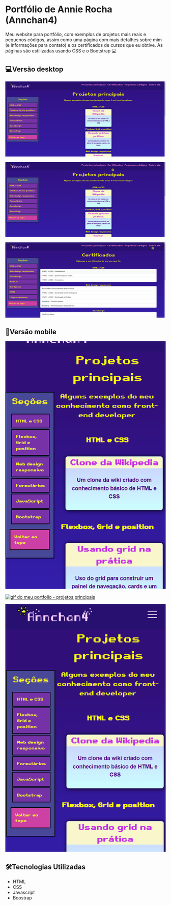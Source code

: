 # Portfólio de Annie Rocha (Annchan4) 
Meu website para portfólio, com exemplos de projetos mais reais e pequenos códigos, assim como uma página com mais detalhes sobre mim (e informações para contato)  e os certificados de cursos que eu obtive. As páginas são estilizadas usando CSS e o Bootstrap 💻

## 💻Versão desktop
[<img src="gifs/Portfolio1.gif" alt="gif do meu portfolio - projetos principais">](https://www.annchan4.com/)

[<img src="gifs/Portfolio2.gif" alt="gif do meu portfolio - projetos principais">](https://www.annchan4.com/)

[<img src="gifs/Portfolio3.gif" alt="gif do meu portfolio - projetos principais">](https://www.annchan4.com/)

## 📱Versão mobile
[<img src="gifs/portfolio_mobile1.gif" alt="gif do meu portfolio - projetos principais">](https://www.annchan4.com/)

[<img src="gifs/portfolio_mobile2.gif" alt="gif do meu portfolio - projetos principais">](https://www.annchan4.com/)

[<img src="gifs/portfolio_mobile3.gif" alt="gif do meu portfolio - projetos principais">](https://www.annchan4.com/)

## 🛠Tecnologias Utilizadas
- HTML
- CSS
- Javascript
- Boostrap

